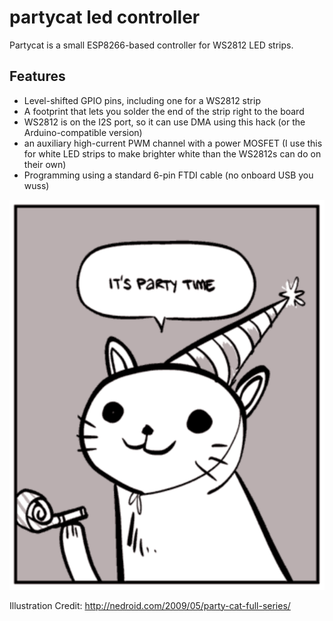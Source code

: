 partycat led controller
=======================

Partycat is a small ESP8266-based controller for WS2812 LED strips.

Features
--------

- Level-shifted GPIO pins, including one for a WS2812 strip
- A footprint that lets you solder the end of the strip right to the board
- WS2812 is on the I2S port, so it can use DMA using this hack (or the Arduino-compatible version)
- an auxiliary high-current PWM channel with a power MOSFET (I use this for white LED strips to make brighter white than the WS2812s can do on their own)
- Programming using a standard 6-pin FTDI cable (no onboard USB you wuss)


![It's Party Time](/itspartytime.png?raw=true "It's Party Time")

Illustration Credit: http://nedroid.com/2009/05/party-cat-full-series/

